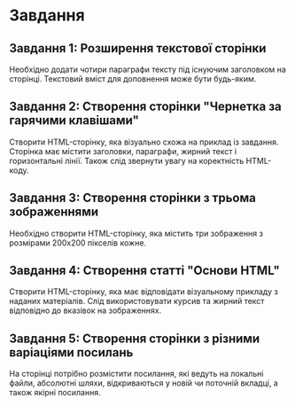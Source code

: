 # Завдання

## Завдання 1: Розширення текстової сторінки

Необхідно додати чотири параграфи тексту під існуючим заголовком на сторінці. Текстовий вміст для доповнення може бути будь-яким.

## Завдання 2: Створення сторінки "Чернетка за гарячими клавішами"

Створити HTML-сторінку, яка візуально схожа на приклад із завдання. Сторінка має містити заголовки, параграфи, жирний текст і горизонтальні лінії. Також слід звернути увагу на коректність HTML-коду.

## Завдання 3: Створення сторінки з трьома зображеннями

Необхідно створити HTML-сторінку, яка містить три зображення з розмірами 200x200 пікселів кожне.

## Завдання 4: Створення статті "Основи HTML"

Створити HTML-сторінку, яка має відповідати візуальному прикладу з наданих матеріалів.
Слід використовувати курсив та жирний текст відповідно до вказівок на зображеннях.

## Завдання 5: Створення сторінки з різними варіаціями посилань

На сторінці потрібно розмістити посилання, які ведуть на локальні файли, абсолютні шляхи, відкриваються у новій чи поточній вкладці, а також якірні посилання.
